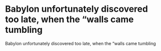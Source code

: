 # Babylon unfortunately discovered too late, when the “walls came tumbling

Babylon unfortunately discovered too late, when the “walls came tumbling